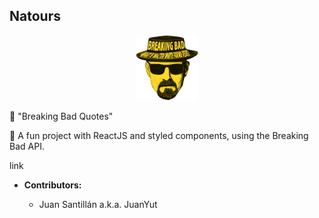 ## Natours

<p align="center">
  <img src="/src/images/breakingbad.png" width="100"/>
 </p>

🧪 "Breaking Bad Quotes"

👻 A fun project with ReactJS and styled components, using the Breaking Bad API.

link

- **Contributors:**

  - Juan Santillán a.k.a. JuanYut
